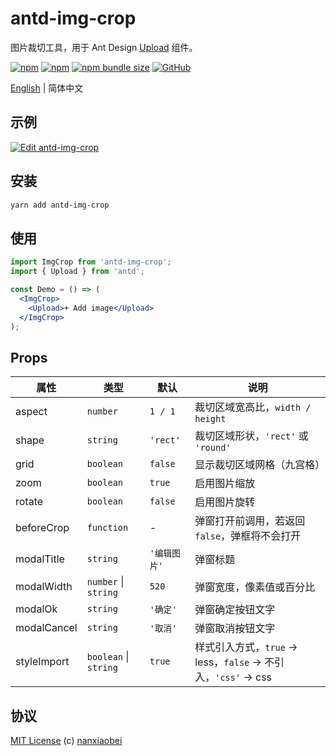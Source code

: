 # antd-img-crop

图片裁切工具，用于 Ant Design [Upload](https://ant.design/components/upload-cn/) 组件。

[![npm](https://img.shields.io/npm/v/antd-img-crop.svg?style=flat-square)](https://www.npmjs.com/package/antd-img-crop)
[![npm](https://img.shields.io/npm/dt/antd-img-crop?style=flat-square)](https://www.npmtrends.com/antd-img-crop)
[![npm bundle size](https://img.shields.io/bundlephobia/minzip/antd-img-crop?style=flat-square)](https://bundlephobia.com/result?p=antd-img-crop)
[![GitHub](https://img.shields.io/github/license/nanxiaobei/antd-img-crop?style=flat-square)](https://github.com/nanxiaobei/antd-img-crop/blob/master/LICENSE)

[English](./README.md) | 简体中文

## 示例

[![Edit antd-img-crop](https://codesandbox.io/static/img/play-codesandbox.svg)](https://codesandbox.io/s/antd-img-crop-4qoom5p9x4?fontsize=14)

## 安装

```sh
yarn add antd-img-crop
```

## 使用

```jsx harmony
import ImgCrop from 'antd-img-crop';
import { Upload } from 'antd';

const Demo = () => (
  <ImgCrop>
    <Upload>+ Add image</Upload>
  </ImgCrop>
);
```

## Props

| 属性        | 类型                  | 默认         | 说明                                                         |
| ----------- | --------------------- | ------------ | ------------------------------------------------------------ |
| aspect      | `number`              | `1 / 1`      | 裁切区域宽高比，`width / height`                             |
| shape       | `string`              | `'rect'`     | 裁切区域形状，`'rect'` 或 `'round'`                          |
| grid        | `boolean`             | `false`      | 显示裁切区域网格（九宫格）                                   |
| zoom        | `boolean`             | `true`       | 启用图片缩放                                                 |
| rotate      | `boolean`             | `false`      | 启用图片旋转                                                 |
| beforeCrop  | `function`            | -            | 弹窗打开前调用，若返回 `false`，弹框将不会打开               |
| modalTitle  | `string`              | `'编辑图片'` | 弹窗标题                                                     |
| modalWidth  | `number` \| `string`  | `520`        | 弹窗宽度，像素值或百分比                                     |
| modalOk     | `string`              | `'确定'`     | 弹窗确定按钮文字                                             |
| modalCancel | `string`              | `'取消'`     | 弹窗取消按钮文字                                             |
| styleImport | `boolean` \| `string` | `true`       | 样式引入方式，`true` → less，`false` → 不引入，`'css'` → css |

## 协议

[MIT License](https://github.com/nanxiaobei/antd-img-crop/blob/master/LICENSE) (c) [nanxiaobei](https://mrlee.me/)
